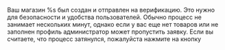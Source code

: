 Ваш магазин %s был создан и отправлен на верификацию. 
Это нужно для безопасности и удобства пользователей. Обычно процесс не занимает нескольких минут, однако если у вас еще нет товаров или не заполнен профиль администратор может пропустить заявку. 
Если вы считаете, что процесс затянулся, пожалуйста нажмите на кнопку
